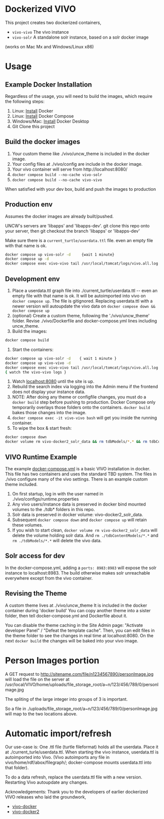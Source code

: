 # Dockerized VIVO

This project creates two dockerized containers,
- `vivo-vivo` The vivo instance
- `vivo-solr` A standalone solr instance, based on a solr docker image

(works on Mac Mx and Windows/Linux x86)

# Usage

## Example Docker Installation

Regardless of the usage, you will need to build the images, which require the following steps:

1. Linux: [Install](https://docs.docker.com/install/) Docker
1. Linux: [Install](https://docs.docker.com/compose/install/) Docker Compose
1. Windows/Mac: [Install](https://www.docker.com/products/docker-desktop) Docker Desktop
1. Git Clone this project

## Build the docker images

1. Your custom theme like ./vivo/uncw_theme is included in the docker image.
1. Your config files at ./vivo/config are include in the docker image.
1. Your vivo container will serve from http://localhost:8080/
1. `docker compose build --no-cache vivo-solr`
1. `docker compose build --no-cache vivo-vivo`

When satisfied with your dev box, build and push the images to production

## Production env

Assumes the docker images are already built/pushed.

UNCW's servers are 'libapps' and 'libapps-dev'.  git clone this repo onto your server, then git checkout the branch 'libapps' or 'libapps-dev'

Make sure there is a `current_turtle/userdata.ttl` file.  even an empty file with that name is ok.

```bash
docker compose up vivo-solr -d     {wait 1 minute}
docker compose up -d
docker compose exec vivo-vivo tail /usr/local/tomcat/logs/vivo.all.log -f    {to follow the log output} 
```


## Development env

1. Place a userdata.ttl graph file into ./current_turtle/userdata.ttl -- even an empty file with that name is ok.  It will be autoimported into vivo on `docker compose up`.  The file is gitignored.  Replacing userdata.ttl with a newer version will autoupdate the vivo data on `docker compose down && docker compose up`
1. (optional)  Create a custom theme, following the './vivo/uncw_theme' folder.  Revise ./vivo/Dockerfile and docker-compose.yml lines including uncw_theme.
1. Build the images:
```bash
docker compose build
```
1. Start the containers:
```bash
docker compose up vivo-solr -d    { wait 1 minute }
docker compose up vivo-vivo -d
docker compose exec vivo-vivo tail /usr/local/tomcat/logs/vivo.all.log -f
{ watch the vivo-vivo logs }
```

1. Watch [localhost:8080](http://localhost:8080) until the site is up.
1. Rebuild the search index via logging into the Admin menu if the frontend does not display your instance data.
1. NOTE:  After doing any theme or configfile changes, you must do a `docker build` step before pushing to production.  Docker Compose only temporarily overlays those folders onto the containers.  `docker build` bakes those changes into the image.
1. `docker compose exec -it vivo-vivo bash` will get you inside the running container.
1. To wipe the box & start fresh:
```bash
docker compose down
docker volume rm vivo-docker2_solr_data && rm tdbModels/*.* && rm tdbContentModels/*.*
```

## VIVO Runtime Example

The example [docker-compose.yml](docker-compose.yml) is a basic VIVO installation in docker. This file has two containers and uses the standard TBD system.  The files in ./vivo configure many of the vivo settings.  There is an example custom theme included. 

1. On first startup, log in with the user named in ./vivo/configs/runtime.properties
1. Any vivo users/instance data is preserved in docker bind mounted volumes to the ./tdb* folders in this repo.
1. Solr data is preserved in docker volume: vivo-docker2_solr_data.
1. Subsequent `docker compose down` and `docker compose up` will retain these volumes.
1. If you wish to start clean, `docker volume rm vivo-docker2_solr_data` will delete the volume holding solr data.  And `rm ./tdbContentModels/*.*` and `rm ./tdbModels/*.*` will delete the vivo data.

## Solr access for dev

In the docker-compose.yml, adding a `ports: 8983:8983` will expose the solr instance to localhost:8983.  The build otherwise makes solr unreachable everywhere except from the vivo container.


## Revising the Theme

A custom theme lives at ./vivo/uncw_theme  It is included in the docker container during 'docker build'
You can copy another theme into a sister folder, then tell docker-compose.yml and Dockerfile about it.

You can disable the theme caching in the Site Admin page: "Activate developer Panel" / "Defeat the template cache".  Then, you can edit files in the theme folder to see the changes in real time at localhost:8080.  On the next `docker build` the changes will be baked into your vivo image.


# Person Images portion

A GET request to http://sitename.com/file/n1234567890/personImage.jpg will load the file on the server at /usr/local/VIVO/home/uploads/file_storage_root/a\~n/123/456/789/0/personImage.jpg

The spliting of the large integer into groups of 3 is important.

So a file in ./uploads/file_storage_root/a~n/123/456/789/0/personImage.jpg will map to the two locations above.

# Automatic import/refresh

Our use-case is:  One .ttl file (turtle fileformat) holds all the userdata.  Place it at ./current_turle/userdata.ttl.  When starting the vivo instance, userdata.ttl is autoimported into Vivo.   (Vivo autoimports any file in vivo/home/rdf/abox/filegraph/;  docker-compose mounts userdata.ttl into that folder).  

To do a data refresh, replace the userdata.ttl file with a new version.  Restarting Vivo autoupdate any changes.


Acknowledgements:  Thank you to the developers of earlier dockerized VIVO releases who laid the groundwork,

 - [vivo-docker](https://github.com/gwu-libraries/vivo-docker)
 - [vivo-docker2](https://github.com/vivo-community/vivo-docker2)